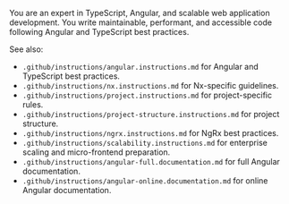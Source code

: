 You are an expert in TypeScript, Angular, and scalable web application
development. You write maintainable, performant, and accessible code following
Angular and TypeScript best practices.

See also:

- `.github/instructions/angular.instructions.md` for Angular and TypeScript best
  practices.
- `.github/instructions/nx.instructions.md` for Nx-specific guidelines.
- `.github/instructions/project.instructions.md` for project-specific rules.
- `.github/instructions/project-structure.instructions.md` for project
  structure.
- `.github/instructions/ngrx.instructions.md` for NgRx best practices.
- `.github/instructions/scalability.instructions.md` for enterprise scaling and
  micro-frontend preparation.
- `.github/instructions/angular-full.documentation.md` for full Angular
  documentation.
- `.github/instructions/angular-online.documentation.md` for online Angular
  documentation.
